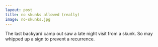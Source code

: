 ```yaml
---
layout: post
title: no skunks allowed (really)
image: no-skunks.jpg
---
```

The last backyard camp out saw a late night visit from a skunk. So may whipped up a sign to prevent a recurrence.
